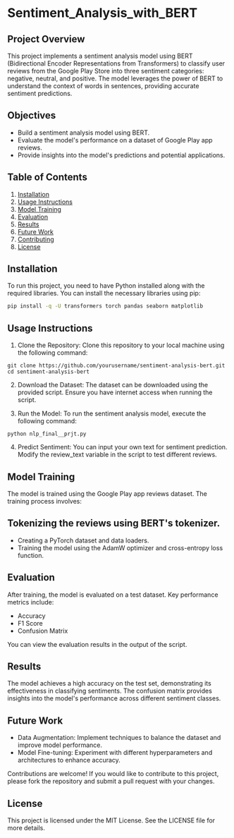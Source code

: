 # Sentiment_Analysis_with_BERT

## Project Overview
This project implements a sentiment analysis model using BERT (Bidirectional Encoder Representations from Transformers) to classify user reviews from the Google Play Store into three sentiment categories: negative, neutral, and positive. The model leverages the power of BERT to understand the context of words in sentences, providing accurate sentiment predictions.

## Objectives
- Build a sentiment analysis model using BERT.
- Evaluate the model's performance on a dataset of Google Play app reviews.
- Provide insights into the model's predictions and potential applications.

## Table of Contents
1. [Installation](#installation)
2. [Usage Instructions](#usage-instructions)
3. [Model Training](#model-training)
4. [Evaluation](#evaluation)
5. [Results](#results)
6. [Future Work](#future-work)
7. [Contributing](#contributing)
8. [License](#license)

## Installation
To run this project, you need to have Python installed along with the required libraries. You can install the necessary libraries using pip:

```bash
pip install -q -U transformers torch pandas seaborn matplotlib
```
## Usage Instructions
1. Clone the Repository: Clone this repository to your local machine using the following command:

```
git clone https://github.com/yourusername/sentiment-analysis-bert.git
cd sentiment-analysis-bert
```
2. Download the Dataset: The dataset can be downloaded using the provided script. Ensure you have internet access when running the script.

3. Run the Model: To run the sentiment analysis model, execute the following command:
```
python nlp_final__prjt.py
```
4. Predict Sentiment: You can input your own text for sentiment prediction. Modify the review_text variable in the script to test different reviews.

## Model Training
The model is trained using the Google Play app reviews dataset. The training process involves:

## Tokenizing the reviews using BERT's tokenizer.
- Creating a PyTorch dataset and data loaders.
- Training the model using the AdamW optimizer and cross-entropy loss function.

## Evaluation
After training, the model is evaluated on a test dataset. Key performance metrics include:

- Accuracy
- F1 Score
- Confusion Matrix

You can view the evaluation results in the output of the script.

## Results
The model achieves a high accuracy on the test set, demonstrating its effectiveness in classifying sentiments. The confusion matrix provides insights into the model's performance across different sentiment classes.

## Future Work

- Data Augmentation: Implement techniques to balance the dataset and improve model performance.
- Model Fine-tuning: Experiment with different hyperparameters and architectures to enhance accuracy.

Contributions are welcome! If you would like to contribute to this project, please fork the repository and submit a pull request with your changes.

## License
This project is licensed under the MIT License. See the LICENSE file for more details.


